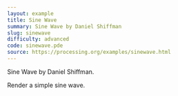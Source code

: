 ```yaml
---
layout: example
title: Sine Wave
summary: Sine Wave by Daniel Shiffman
slug: sinewave
difficulty: advanced
code: sinewave.pde
source: https://processing.org/examples/sinewave.html
---
```


Sine Wave by Daniel Shiffman. 

 Render a simple sine wave.
